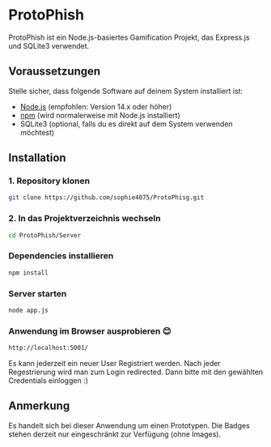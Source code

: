 # ProtoPhish

ProtoPhish ist ein Node.js-basiertes Gamification Projekt, das Express.js und SQLite3 verwendet.
## Voraussetzungen
Stelle sicher, dass folgende Software auf deinem System installiert ist:

- [Node.js](https://nodejs.org/) (empfohlen: Version 14.x oder höher)
- [npm](https://www.npmjs.com/) (wird normalerweise mit Node.js installiert)
- SQLite3 (optional, falls du es direkt auf dem System verwenden möchtest)

## Installation

### 1. Repository klonen
```bash
git clone https://github.com/sophie4075/ProtoPhisg.git
```

### 2. In das Projektverzeichnis wechseln
```bash
cd ProtoPhish/Server
```

### Dependencies installieren
```bash
npm install
```

### Server starten
```bash
node app.js
```
### Anwendung im Browser ausprobieren 😊
```bash
http://localhost:5001/
```

Es kann jederzeit ein neuer User Registriert werden. Nach jeder Regestrierung wird man zum Login redirected. Dann bitte mit den gewählten Credentials einloggen :)


## Anmerkung
Es handelt sich bei dieser Anwendung um einen Prototypen. Die Badges stehen derzeit nur eingeschränkt zur Verfügung (ohne Images). 
